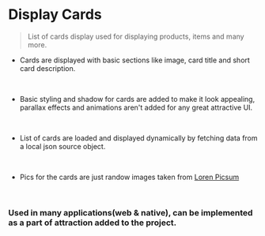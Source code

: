 # Display Cards

> List of cards display used for displaying products, items and many more.

- Cards are displayed with basic sections like image, card title and short card description.
<br />

- Basic styling and shadow for cards are added to make it look appealing, parallax effects and animations aren't added for any great attractive UI.
<br />

- List of cards are loaded and displayed dynamically by fetching data from a local json source object.
<br />

- Pics for the cards are just randow images taken from [Loren Picsum](https://picsum.photos/)
<br />

### Used in many applications(web & native), can be implemented as a part of attraction added to the project.